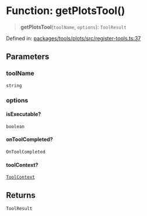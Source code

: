 # Function: getPlotsTool()

> **getPlotsTool**(`toolName`, `options`): `ToolResult`

Defined in: [packages/tools/plots/src/register-tools.ts:37](https://github.com/GeoDaCenter/openassistant/blob/0a6a7e7306d75a25dc968b3117f04cb7bd613bec/packages/tools/plots/src/register-tools.ts#L37)

## Parameters

### toolName

`string`

### options

#### isExecutable?

`boolean`

#### onToolCompleted?

`OnToolCompleted`

#### toolContext?

[`ToolContext`](../type-aliases/ToolContext.md)

## Returns

`ToolResult`

